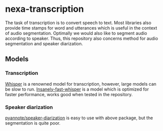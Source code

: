 # nexa-transcription

The task of transcription is to convert speech to text. Most libraries also provide time stamps for word and utterances 
which is useful in the context of audio segmentation. Optimally we would also like to segment audio according to speaker. 
Thus, this repository also concerns method for audio segmentation and speaker diarization.

## Models 

### Transcription

[Whisper](https://github.com/openai/whisper) is a renowned model for transcription, however, large models can be slow to run. 
[Insanely-fast-whisper](https://github.com/Vaibhavs10/insanely-fast-whisper) is a model which is optimized for faster performance, 
works good when tested in the repository. 

### Speaker diarization

[pyannote/speaker-diarization](https://huggingface.co/pyannote/speaker-diarization) is easy to use with above package, 
but the segmentation is quite poor. 